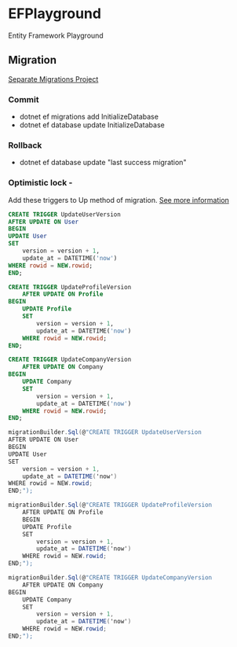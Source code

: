 # EFPlayground
Entity Framework Playground

## Migration
[Separate Migrations Project](https://learn.microsoft.com/en-us/ef/core/managing-schemas/migrations/projects?tabs=dotnet-core-cli)

### Commit 
- dotnet ef migrations add InitializeDatabase
- dotnet ef database update InitializeDatabase

### Rollback
- dotnet ef database update "last success migration"

### Optimistic lock - 
Add these triggers to Up method of migration. [See more information](https://www.bricelam.net/2020/08/07/sqlite-and-efcore-concurrency-tokens.html)
```SQL
CREATE TRIGGER UpdateUserVersion
AFTER UPDATE ON User
BEGIN
UPDATE User
SET 
    version = version + 1,
    update_at = DATETIME('now')
WHERE rowid = NEW.rowid;
END;

CREATE TRIGGER UpdateProfileVersion
    AFTER UPDATE ON Profile
BEGIN
    UPDATE Profile
    SET
        version = version + 1,
        update_at = DATETIME('now')
    WHERE rowid = NEW.rowid;
END;

CREATE TRIGGER UpdateCompanyVersion
    AFTER UPDATE ON Company
BEGIN
    UPDATE Company
    SET
        version = version + 1,
        update_at = DATETIME('now')
    WHERE rowid = NEW.rowid;
END;
```
```csharp
migrationBuilder.Sql(@"CREATE TRIGGER UpdateUserVersion
AFTER UPDATE ON User
BEGIN
UPDATE User
SET 
    version = version + 1,
    update_at = DATETIME('now')
WHERE rowid = NEW.rowid;
END;");

migrationBuilder.Sql(@"CREATE TRIGGER UpdateProfileVersion
    AFTER UPDATE ON Profile
    BEGIN
    UPDATE Profile
    SET
        version = version + 1,
        update_at = DATETIME('now')
    WHERE rowid = NEW.rowid;
END;");

migrationBuilder.Sql(@"CREATE TRIGGER UpdateCompanyVersion
    AFTER UPDATE ON Company
BEGIN
    UPDATE Company
    SET
        version = version + 1,
        update_at = DATETIME('now')
    WHERE rowid = NEW.rowid;
END;");
```
